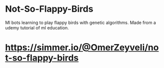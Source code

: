 # Not-So-Flappy-Birds
 Ml bots learning to play flappy birds with genetic algorithms.
 Made from a udemy tutorial of ml education.
# https://simmer.io/@OmerZeyveli/not-so-flappy-birds
